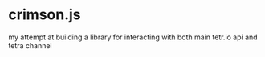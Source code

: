 # crimson.js

my attempt at building a library for interacting with both main tetr.io api and tetra channel
